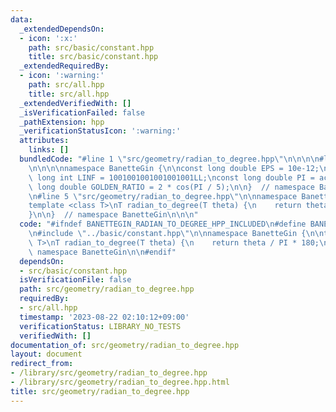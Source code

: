 ```yaml
---
data:
  _extendedDependsOn:
  - icon: ':x:'
    path: src/basic/constant.hpp
    title: src/basic/constant.hpp
  _extendedRequiredBy:
  - icon: ':warning:'
    path: src/all.hpp
    title: src/all.hpp
  _extendedVerifiedWith: []
  _isVerificationFailed: false
  _pathExtension: hpp
  _verificationStatusIcon: ':warning:'
  attributes:
    links: []
  bundledCode: "#line 1 \"src/geometry/radian_to_degree.hpp\"\n\n\n\n#line 1 \"src/basic/constant.hpp\"\
    \n\n\n\nnamespace BanetteGin {\n\nconst long double EPS = 10e-12;\nconst long\
    \ long int LINF = 1001001001001001001LL;\nconst long double PI = acos(-1);\nconst\
    \ long double GOLDEN_RATIO = 2 * cos(PI / 5);\n\n}  // namespace BanetteGin\n\n\
    \n#line 5 \"src/geometry/radian_to_degree.hpp\"\n\nnamespace BanetteGin {\n\n\
    template <class T>\nT radian_to_degree(T theta) {\n    return theta / PI * 180;\n\
    }\n\n}  // namespace BanetteGin\n\n\n"
  code: "#ifndef BANETTEGIN_RADIAN_TO_DEGREE_HPP_INCLUDED\n#define BANETTEGIN_RADIAN_TO_DEGREE_HPP_INCLUDED\n\
    \n#include \"../basic/constant.hpp\"\n\nnamespace BanetteGin {\n\ntemplate <class\
    \ T>\nT radian_to_degree(T theta) {\n    return theta / PI * 180;\n}\n\n}  //\
    \ namespace BanetteGin\n\n#endif"
  dependsOn:
  - src/basic/constant.hpp
  isVerificationFile: false
  path: src/geometry/radian_to_degree.hpp
  requiredBy:
  - src/all.hpp
  timestamp: '2023-08-22 02:10:12+09:00'
  verificationStatus: LIBRARY_NO_TESTS
  verifiedWith: []
documentation_of: src/geometry/radian_to_degree.hpp
layout: document
redirect_from:
- /library/src/geometry/radian_to_degree.hpp
- /library/src/geometry/radian_to_degree.hpp.html
title: src/geometry/radian_to_degree.hpp
---
```


